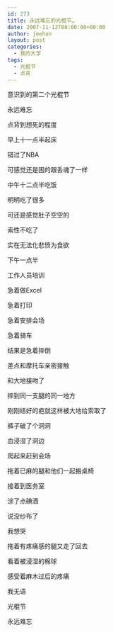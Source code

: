 ```yaml
---
id: 273
title: 永远难忘的光棍节…
date: 2007-11-12T08:00:00+00:00
author: jeehon
layout: post
categories:
  - 我的大学
tags:
  - 光棍节
  - 点背
---
```

意识到的第二个光棍节
  
永远难忘
  
点背到想死的程度

早上十一点半起床
  
错过了NBA
  
可感觉还是困的跟丢魂了一样

中午十二点半吃饭
  
明明吃了很多
  
可还是感觉肚子空空的
  
索性不吃了
  
实在无法化悲愤为食欲

下午一点半
  
工作人员培训
  
急着做Excel
  
急着打印
  
急着安排会场
  
急着骑车
  
结果是急着摔倒
  
差点和摩托车亲密接触
  
和大地接吻了
  
摔到同一支腿的同一地方
  
刚刚结好的疤就这样被大地给索取了
  
裤子破了个洞洞
  
血浸湿了洞边
  
爬起来赶到会场
  
拖着已麻的腿和他们一起搬桌椅
  
接着到医务室
  
涂了点碘酒
  
说没纱布了
  
我想哭
  
拖着有疼痛感的腿又走了回去
  
看着被浸湿的棉球
  
感受着麻木过后的疼痛
  
我无语
  
光棍节
  
永远难忘